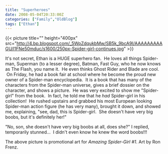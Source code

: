 ```yaml
---
title: "Superheroes"
date: 2008-05-04T20:33:00Z
categories: ["Family","OldBlog"]
tags: ["Ethan"]
---
```


{{< picture title="" height="400px" src="http://4.bp.blogspot.com/_5WpZdqukbMw/SB5k_9bcA9I/AAAAAAAAAGU/l1FNe50mduc/s1600/250px-Spider-girl-continues.jpg" >}}

It's not secret, Ethan is a HUGE superhero fan.  He loves all things Spider-man, Superman (to a lesser degree), Batman, Fast Guy, who he now knows as The Flash, you name it.  He even thinks Ghost Rider and Blade are cool.  On Friday, he had a book fair at school where he become the proud new owner of a Spider-man encyclopedia.  It is a book that has many of the characters from the Spider-man universe, gives a brief dossier on the character, and shows a picture.  He was very excited to show me "Spider-girl" from the book.  In fact, he told me that he *had* Spider-girl in his collection!  He rushed upstairs and grabbed his most European looking Spider-man action figure (he has very many), brought it down, and showed me, explaining, "see, dad, this is Spider-girl.  She doesn't have very big boobs, but it's definitely her!"

"No, son, she doesn't have very big boobs at all, does she?" I replied, temporarily stunned...  I didn't even know he knew the word boobs!!!

The above picture is promotional art for *Amazing Spider-Girl #1*. Art by Ron Frenz.
